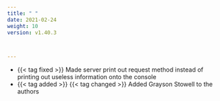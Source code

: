 ```yaml
---
title: " "
date: 2021-02-24
weight: 10
version: v1.40.3



---
```


- {{< tag fixed >}} Made server print out request method instead of printing out useless information onto the console
- {{< tag added >}} {{< tag changed >}} Added Grayson Stowell to the authors

